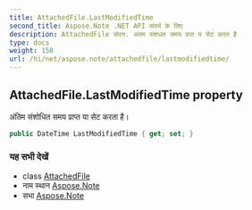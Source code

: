 ```yaml
---
title: AttachedFile.LastModifiedTime
second_title: Aspose.Note .NET API संदर्भ के लिए
description: AttachedFile संपत्त. अंतम संशधत समय प्रप्त य सेट करत है
type: docs
weight: 150
url: /hi/net/aspose.note/attachedfile/lastmodifiedtime/
---
```

## AttachedFile.LastModifiedTime property

अंतिम संशोधित समय प्राप्त या सेट करता है।

```csharp
public DateTime LastModifiedTime { get; set; }
```

### यह सभी देखें

* class [AttachedFile](../)
* नाम स्थान [Aspose.Note](../../attachedfile/)
* सभा [Aspose.Note](../../../)


